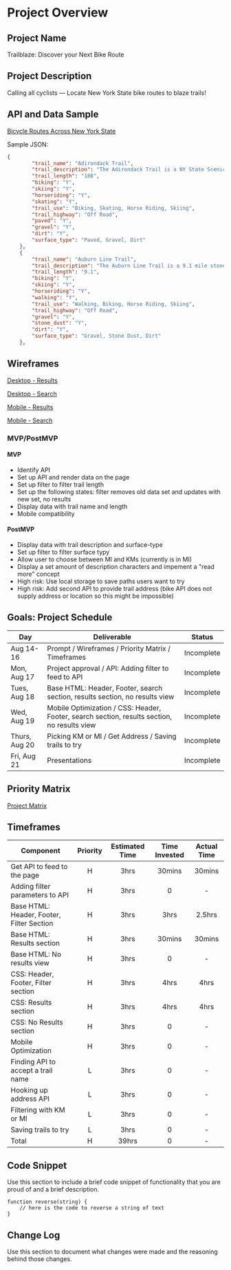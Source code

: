 # Project Overview

## Project Name

Trailblaze: Discover your Next Bike Route

## Project Description

Calling all cyclists — Locate New York State bike routes to blaze trails!

## API and Data Sample

[Bicycle Routes Across New York State](https://dev.socrata.com/foundry/data.ny.gov/7bg2-3faq)

Sample JSON:
```json
{
        "trail_name": "Adirondack Trail",
        "trail_description": "The Adirondack Trail is a NY State Scenic Byway.  Running from the southern to the northern border of the Adirondacks, there are plenty of roadside views through the Adirondack Park.",
        "trail_length": "188",
        "biking": "Y",
        "skiing": "Y",
        "horseriding": "Y",
        "skating": "Y",
        "trail_use": "Biking, Skating, Horse Riding, Skiing",
        "trail_highway": "Off Road",
        "paved": "Y",
        "gravel": "Y",
        "dirt": "Y",
        "surface_type": "Paved, Gravel, Dirt"
    },
    {
        "trail_name": "Auburn Line Trail",
        "trail_description": "The Auburn Line Trail is a 9.1 mile stone dust surface rail-trail which extends from Probst Road to Mertensia Road.",
        "trail_length": "9.1",
        "biking": "Y",
        "skiing": "Y",
        "horseriding": "Y",
        "walking": "Y",
        "trail_use": "Walking, Biking, Horse Riding, Skiing",
        "trail_highway": "Off Road",
        "gravel": "Y",
        "stone_dust": "Y",
        "dirt": "Y",
        "surface_type": "Gravel, Stone Dust, Dirt"
    },
```

## Wireframes

[Desktop - Results](https://res.cloudinary.com/dgy8sdrsq/image/upload/v1597510742/Desktop%20with%20Results.png)

[Desktop - Search](https://res.cloudinary.com/dgy8sdrsq/image/upload/v1597510742/Desktop%20with%20Results%20-%20Search.png)

[Mobile - Results](https://res.cloudinary.com/dgy8sdrsq/image/upload/v1597510741/Mobile%20with%20Results.png)

[Mobile - Search](https://res.cloudinary.com/dgy8sdrsq/image/upload/v1597510741/Mobile%20with%20Results%20-%20Search.png)

### MVP/PostMVP

#### MVP 

- Identify API 
- Set up API and render data on the page  
- Set up filter to filter trail length
- Set up the following states: filter removes old data set and updates with new set, no results
- Display data with trail name and length 
- Mobile compatibility

#### PostMVP  

- Display data with trail description and surface-type
- Set up filter to filter surface typy
- Allow user to choose between MI and KMs (currently is in MI)
- Display a set amount of description characters and impement a "read more" concept
- High risk: Use local storage to save paths users want to try
- High risk: Add second API to provide trail address (bike API does not supply address or location so this might be impossible)

## Goals: Project Schedule

|  Day |Deliverable| Status
|---|---| ---|
|Aug 14-16| Prompt / Wireframes / Priority Matrix / Timeframes | Incomplete
|Mon, Aug 17|Project approval / API: Adding filter to feed to API|Incomplete
|Tues, Aug 18|Base HTML: Header, Footer, search section, results section, no results view| Incomplete
|Wed, Aug 19|Mobile Optimization / CSS: Header, Footer, search section, results section, no results view | Incomplete
|Thurs, Aug 20| Picking KM or MI / Get Address / Saving trails to try | Incomplete
|Fri, Aug 21| Presentations | Incomplete

## Priority Matrix

[Project Matrix](https://res.cloudinary.com/dgy8sdrsq/image/upload/v1597668585/LaCasse%20-%20BikeTrailFinder%20Project%20Matrix.png)

## Timeframes

| Component | Priority | Estimated Time | Time Invested | Actual Time |
| --- | :---: |  :---: | :---: | :---: |
| Get API to feed to the page | H | 3hrs| 30mins | 30mins |
| Adding filter parameters to API | H | 3hrs| 0 | - |
| Base HTML: Header, Footer, Filter Section| H | 3hrs| 3hrs | 2.5hrs |
| Base HTML: Results section| H | 3hrs| 30mins | 30mins |
| Base HTML: No results view| H | 3hrs| 0 | - |
| CSS: Header, Footer, Filter section| H | 3hrs| 4hrs | 4hrs |
| CSS: Results section| H | 3hrs| 4hrs | 4hrs |
| CSS: No Results section| H | 3hrs| 0 | - |
| Mobile Optimization | H | 3hrs| 0 | - |
| Finding API to accept a trail name| L | 3hrs| 0 | - |
| Hooking up address API| L | 3hrs| 0 | - |
| Filtering with KM or MI| L | 3hrs| 0 | - |
| Saving trails to try | L | 3hrs| 0 | - |
| Total | H | 39hrs| 0 | - |


## Code Snippet

Use this section to include a brief code snippet of functionality that you are proud of and a brief description.  

```
function reverse(string) {
	// here is the code to reverse a string of text
}
```

## Change Log
 Use this section to document what changes were made and the reasoning behind those changes. 
